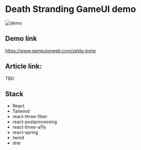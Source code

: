 # Death Stranding GameUI demo

![demo](https://user-images.githubusercontent.com/530644/111817848-ce49ea80-88de-11eb-8316-38d486a69a58.jpeg)

## Demo link

https://www.gameuionweb.com/zelda-botw

## Article link:

TBD

## Stack

- React
- Tailwind
- react-three-fiber
- react-postprocessing
- react-three-a11y
- react-spring
- twind
- drei

